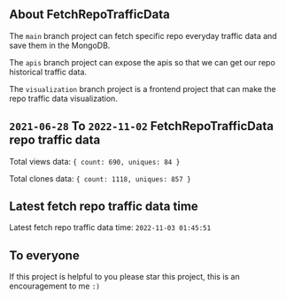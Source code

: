 ## About FetchRepoTrafficData

The `main` branch project can fetch specific repo everyday traffic data and save them in the MongoDB.

The `apis` branch project can expose the apis so that we can get our repo historical traffic data.

The `visualization` branch project is a frontend project that can make the repo traffic data visualization.

## `2021-06-28` To `2022-11-02` FetchRepoTrafficData repo traffic data

Total views data: `{ count: 690, uniques: 84 }`

Total clones data: `{ count: 1118, uniques: 857 }`

## Latest fetch repo traffic data time

Latest fetch repo traffic data time: `2022-11-03 01:45:51`

## To everyone

If this project is helpful to you please star this project, this is an encouragement to me `:)`



